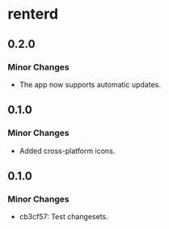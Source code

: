 # renterd

## 0.2.0

### Minor Changes

- The app now supports automatic updates.

## 0.1.0

### Minor Changes

- Added cross-platform icons.

## 0.1.0

### Minor Changes

- cb3cf57: Test changesets.
